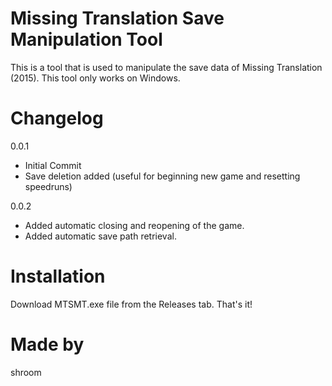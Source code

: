 # Missing Translation Save Manipulation Tool
This is a tool that is used to manipulate the save data of Missing Translation (2015).
This tool only works on Windows.

# Changelog
0.0.1
- Initial Commit
- Save deletion added (useful for beginning new game and resetting speedruns)

0.0.2
- Added automatic closing and reopening of the game.
- Added automatic save path retrieval.

# Installation
Download MTSMT.exe file from the Releases tab.
That's it!

# Made by
shroom
